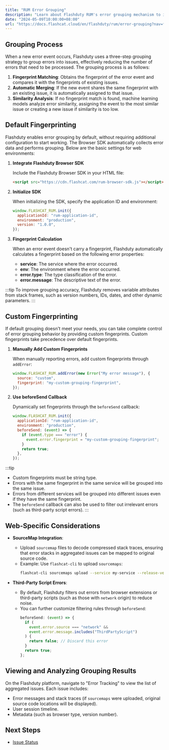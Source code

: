 ```yaml
---
title: "RUM Error Grouping"
description: "Learn about Flashduty RUM's error grouping mechanism to improve issue identification efficiency."
date: "2024-05-09T10:00:00+08:00"
url: "https://docs.flashcat.cloud/en/flashduty/rum/error-grouping?nav=flashduty-rum"
---
```


## Grouping Process

When a new error event occurs, Flashduty uses a three-step grouping strategy to group errors into issues, effectively reducing the number of errors that need to be processed. The grouping process is as follows:

1. **Fingerprint Matching**: Obtains the fingerprint of the error event and compares it with the fingerprints of existing issues.
2. **Automatic Merging**: If the new event shares the same fingerprint with an existing issue, it is automatically assigned to that issue.
3. **Similarity Analysis**: If no fingerprint match is found, machine learning models analyze error similarity, assigning the event to the most similar issue or creating a new issue if similarity is too low.

## Default Fingerprinting

Flashduty enables error grouping by default, without requiring additional configuration to start working. The Browser SDK automatically collects error data and performs grouping. Below are the basic settings for web environments:

1. **Integrate Flashduty Browser SDK**

   Include the Flashduty Browser SDK in your HTML file:

   ```html
   <script src="https://cdn.flashcat.com/rum-browser-sdk.js"></script>
   ```

2. **Initialize SDK**

   When initializing the SDK, specify the application ID and environment:

   ```javascript
   window.FLASHCAT_RUM.init({
     applicationId: "rum-application-id",
     environment: "production",
     version: "1.0.0",
   });
   ```

3. **Fingerprint Calculation**

   When an error event doesn't carry a fingerprint, Flashduty automatically calculates a fingerprint based on the following error properties:

   - **service**: The service where the error occurred.
   - **env**: The environment where the error occurred.
   - **error.type**: The type classification of the error.
   - **error.message**: The descriptive text of the error.

:::tip
To improve grouping accuracy, Flashduty removes variable attributes from stack frames, such as version numbers, IDs, dates, and other dynamic parameters.
:::

## Custom Fingerprinting

If default grouping doesn't meet your needs, you can take complete control of error grouping behavior by providing custom fingerprints. Custom fingerprints take precedence over default fingerprints.

1. **Manually Add Custom Fingerprints**

   When manually reporting errors, add custom fingerprints through `addError`:

   ```javascript
   window.FLASHCAT_RUM.addError(new Error("My error message"), {
     source: "custom",
     fingerprint: "my-custom-grouping-fingerprint",
   });
   ```

2. **Use beforeSend Callback**

   Dynamically set fingerprints through the `beforeSend` callback:

   ```javascript
   window.FLASHCAT_RUM.init({
     applicationId: "rum-application-id",
     environment: "production",
     beforeSend: (event) => {
       if (event.type === "error") {
         event.error.fingerprint = "my-custom-grouping-fingerprint";
       }
       return true;
     },
   });
   ```

:::tip

- Custom fingerprints must be string type.
- Errors with the same fingerprint in the same service will be grouped into the same issue.
- Errors from different services will be grouped into different issues even if they have the same fingerprint.
- The `beforeSend` callback can also be used to filter out irrelevant errors (such as third-party script errors).
  :::

## Web-Specific Considerations

- **SourceMap Integration**:

  - Upload `sourcemap` files to decode compressed stack traces, ensuring that error stacks in aggregated issues can be mapped to original source code.
  - Example: Use `flashcat-cli` to upload `sourcemaps`:
    ```bash
    flashcat-cli sourcemaps upload --service my-service --release-version 1.0.0 --minified-path-prefix /assets --api-key your-api-key ./dist
    ```

- **Third-Party Script Errors**:
  - By default, Flashduty filters out errors from browser extensions or third-party scripts (such as those with `network` origin) to reduce noise.
  - You can further customize filtering rules through `beforeSend`:
    ```javascript
    beforeSend: (event) => {
      if (
        event.error.source === "network" &&
        event.error.message.includes("ThirdPartyScript")
      ) {
        return false; // Discard this error
      }
      return true;
    };
    ```

## Viewing and Analyzing Grouping Results

On the Flashduty platform, navigate to "Error Tracking" to view the list of aggregated issues. Each issue includes:

- Error messages and stack traces (if `sourcemaps` were uploaded, original source code locations will be displayed).
- User session timeline.
- Metadata (such as browser type, version number).

## Next Steps

- [Issue Status](https://docs.flashcat.cloud/en/flashduty/rum/issue-states?nav=flashduty-rum) 